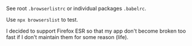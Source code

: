 See root `.browserlistrc` or individual packages `.babelrc`.

Use `npx browserslist` to test.

I decided to support Firefox ESR so that my app don't become broken too fast
if I don't maintain them for some reason (life).
